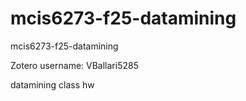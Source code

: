 # mcis6273-f25-datamining
mcis6273-f25-datamining

Zotero username: VBallari5285

datamining class hw
